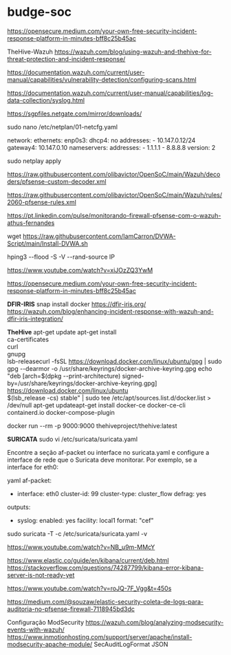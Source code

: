 # budge-soc

https://opensecure.medium.com/your-own-free-security-incident-response-platform-in-minutes-bff8c25b45ac

TheHive-Wazuh
https://wazuh.com/blog/using-wazuh-and-thehive-for-threat-protection-and-incident-response/

https://documentation.wazuh.com/current/user-manual/capabilities/vulnerability-detection/configuring-scans.html

https://documentation.wazuh.com/current/user-manual/capabilities/log-data-collection/syslog.html

https://sgpfiles.netgate.com/mirror/downloads/

sudo nano /etc/netplan/01-netcfg.yaml

network:
    ethernets:
        enp0s3:
            dhcp4: no
            addresses:
              - 10.147.0.12/24
            gateway4: 10.147.0.10
            nameservers:
              addresses:
                - 1.1.1.1
                - 8.8.8.8
    version: 2
    

sudo netplay apply


https://raw.githubusercontent.com/olibavictor/OpenSoC/main/Wazuh/decoders/pfsense-custom-decoder.xml

https://raw.githubusercontent.com/olibavictor/OpenSoC/main/Wazuh/rules/2060-pfsense-rules.xml


https://pt.linkedin.com/pulse/monitorando-firewall-pfsense-com-o-wazuh-athus-fernandes

wget https://raw.githubusercontent.com/IamCarron/DVWA-Script/main/Install-DVWA.sh


hping3 --flood -S -V --rand-source IP

https://www.youtube.com/watch?v=xiJOzZQ3YwM

https://opensecure.medium.com/your-own-free-security-incident-response-platform-in-minutes-bff8c25b45ac

**DFIR-IRIS**
snap install docker
https://dfir-iris.org/
https://wazuh.com/blog/enhancing-incident-response-with-wazuh-and-dfir-iris-integration/

**TheHive**
apt-get update
apt-get install \
    ca-certificates \
    curl \
    gnupg \
    lsb-releasecurl -fsSL https://download.docker.com/linux/ubuntu/gpg | sudo gpg --dearmor -o /usr/share/keyrings/docker-archive-keyring.gpg
echo \
  "deb [arch=$(dpkg --print-architecture) signed-by=/usr/share/keyrings/docker-archive-keyring.gpg] https://download.docker.com/linux/ubuntu \
  $(lsb_release -cs) stable" | sudo tee /etc/apt/sources.list.d/docker.list > /dev/null
apt-get updateapt-get install docker-ce docker-ce-cli containerd.io docker-compose-plugin

docker run --rm -p 9000:9000 thehiveproject/thehive:latest


**SURICATA**
sudo vi /etc/suricata/suricata.yaml

Encontre a seção af-packet ou interface no suricata.yaml e configure a interface de rede que o Suricata deve monitorar. Por exemplo, se a interface for eth0:

yaml
af-packet:
  - interface: eth0
    cluster-id: 99
    cluster-type: cluster_flow
    defrag: yes

outputs:
  - syslog:
      enabled: yes
      facility: local1
      format:  "cef"
    
sudo suricata -T -c /etc/suricata/suricata.yaml -v

https://www.youtube.com/watch?v=NB_u9m-MMcY

https://www.elastic.co/guide/en/kibana/current/deb.html
https://stackoverflow.com/questions/74287799/kibana-error-kibana-server-is-not-ready-yet

https://www.youtube.com/watch?v=roJQ-7F_Vgg&t=450s

https://medium.com/@souzaw/elastic-security-coleta-de-logs-para-auditoria-no-pfsense-firewall-7118945bd3dc

Configuração ModSecurity
https://wazuh.com/blog/analyzing-modsecurity-events-with-wazuh/
https://www.inmotionhosting.com/support/server/apache/install-modsecurity-apache-module/
SecAuditLogFormat JSON
